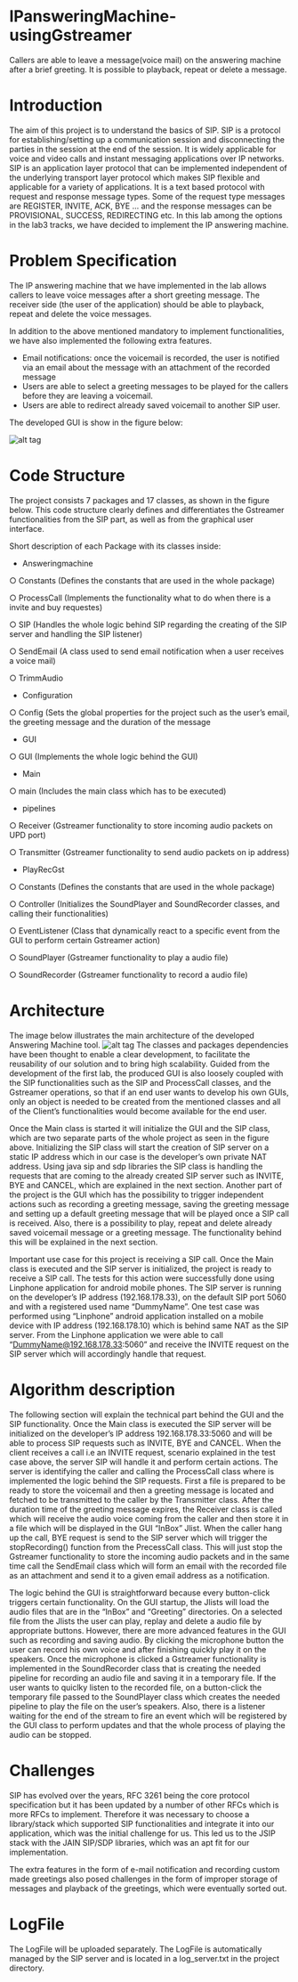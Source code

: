 # IPansweringMachine-usingGstreamer
Callers are able to leave a message(voice mail) on the answering machine after a brief greeting. It is possible to playback, repeat or delete a message.

# Introduction
The aim of this project is to understand the basics of SIP. SIP is a protocol for establishing/setting up a communication session and disconnecting the parties in the session at the end of the session. It is widely applicable for voice and video calls and instant messaging applications over IP networks. SIP is an application layer protocol that can be implemented independent of the underlying transport layer protocol which makes SIP flexible and applicable for a variety of applications.  It is a text based protocol with request and response message types. Some of the request type messages are REGISTER, INVITE, ACK, BYE ... and the response messages can be PROVISIONAL, SUCCESS, REDIRECTING etc. In this lab among the options in the lab3 tracks, we have decided to implement the IP answering machine. 

# Problem Specification
The IP answering machine that we have implemented in the lab allows callers to leave voice messages after a short greeting message. The receiver side (the user of the application) should be able to playback, repeat and delete the voice messages. 

In addition to the above mentioned mandatory to implement functionalities, we have also implemented the following extra features.
- Email notifications: once the voicemail is recorded, the user is notified via an email about the message with an attachment of the recorded message
-	Users are able to select a greeting messages to be played for the callers before they are leaving a voicemail.
-	Users are able to redirect already saved voicemail to another SIP user.

The developed GUI is show in the figure below:

![alt tag](https://github.com/dimcey/IP-answeringMachine-usingGstreamer/blob/master/gui.jpg)

# Code Structure
The project consists 7 packages and 17 classes, as shown in the figure below. This code structure clearly defines and differentiates the Gstreamer functionalities from the SIP part, as well as from the graphical user interface.

Short description of each Package with its classes inside:

-	Answeringmachine

○	Constants (Defines the constants that are used in the whole package)

○	ProcessCall (Implements the functionality what to do when there is a invite and buy requestes)

○	SIP (Handles the whole logic behind SIP regarding the creating of the SIP server and handling the SIP listener)

○	SendEmail (A class used to send email notification when a user receives a voice mail)

○	TrimmAudio

-	Configuration

○	Config (Sets the global properties for the project such as the user’s email, the greeting message and the duration of the message

- GUI

○	GUI (Implements the whole logic behind the GUI)

-	Main

○	main (Includes the main class which has to be executed)

-	pipelines

○	Receiver (Gstreamer functionality to store incoming audio packets on UPD port)

○	Transmitter (Gstreamer functionality to send audio packets on ip address)

-	PlayRecGst

○	Constants (Defines the constants that are used in the whole package)

○	Controller (Initializes the SoundPlayer and SoundRecorder classes, and calling their functionalities)

○	EventListener (Class that dynamically react to a specific event from the GUI to perform certain Gstreamer action)

○	SoundPlayer (Gstreamer functionality to play a audio file)

○	SoundRecorder (Gstreamer functionality to record a audio file)

# Architecture
The image below illustrates the main architecture of the developed Answering Machine tool.
![alt tag](https://github.com/dimcey/IP-answeringMachine-usingGstreamer/blob/master/architecture.png)
The classes and packages dependencies have been thought to enable a clear development, to facilitate the reusability of our solution and to bring high scalability. Guided from the development of the first lab, the produced GUI is also loosely coupled with the SIP functionalities such as the SIP and ProcessCall classes, and the Gstreamer operations, so that if an end user wants to develop his own GUIs, only an object is needed to be created from the mentioned classes and all of the Client’s functionalities would become available for the end user.

Once the Main class is started it will initialize the GUI and the SIP class, which are two separate parts of the whole project as seen in the figure above. Initializing the SIP class will start the creation of SIP server on a static IP address which in our case is the developer’s own private NAT address.  Using java sip and sdp libraries the SIP class is handling the requests that are coming to the already created SIP server such as INVITE, BYE and CANCEL, which are explained in the next section. 
Another part of the project is the GUI which has the possibility to trigger independent actions such as recording a greeting message, saving the greeting message and setting up a default greeting message that will be played once a SIP call is received. Also, there is a possibility to play, repeat and delete already saved voicemail message or a greeting message. The functionality behind this will be explained in the next section.

Important use case for this project is receiving a SIP call. Once the Main class is executed and the SIP server is initialized, the project is ready to receive a SIP call. The tests for this action were successfully done using Linphone application for android mobile phones. The SIP server is running on the developer’s IP address (192.168.178.33), on the default SIP port 5060 and with a registered used name “DummyName”. One test case was performed using “Linphone” android application installed on a mobile device with IP address (192.168.178.10) which is behind same NAT as the SIP server. From the Linphone application we were able to call “DummyName@192.168.178.33:5060” and receive the INVITE request on the SIP server which will аccordingly handle that request.

# Algorithm description
The following section will explain the technical part behind the GUI and the SIP functionality.
Once the Main class is executed the SIP server will be initialized on the developer’s IP address 192.168.178.33:5060 and will be able to process SIP requests such as INVITE, BYE and CANCEL. When the client receives a call i.e an INVITE request, scenario explained in the test case above, the server SIP will handle it and perform certain actions. The server is identifying the caller and calling the ProcessCall class where is implemented the logic behind the SIP requests. First a file is prepared to be ready to store the voicemail and then a greeting message is located and fetched to be transmitted to the caller by the Transmitter class. After the duration time of the greeting message expires, the Receiver class is called which will receive the audio voice coming from the caller and then store it in a file which will be displayed in the GUI “InBox” Jlist. When the caller hang up the call, BYE request is send to the SIP server which will trigger the stopRecording() function from the PrecessCall class. This will just stop the Gstreamer functionality to store the incoming audio packets and in the same time call the SendEmail class which will form an email with the recorded file as an attachment and send it to a given email address as a notification.

The logic behind the GUI is straightforward because every button-click triggers certain functionality. On the GUI startup, the Jlists will load the audio files that are in the “InBox” and “Greeting” directories. On a selected file from the Jlists the user can play, replay and delete a audio file by appropriate buttons. However, there are more advanced features in the GUI such as recording and saving audio. By clicking the microphone button the user can record his own voice and after finishing quickly play it on the speakers. Once the microphone is clicked a Gstreamer functionality is implemented in the SoundRecorder class that is creating the needed pipeline for recording an audio file and saving it in a temporary file. If the user wants to quiclky listen to the recorded file, on a button-click the temporary file passed to the SoundPlayer class which creates the needed pipeline to play the file on the user’s speakers. Also, there is a listener waiting for the end of the stream to fire an event which will be registered by the GUI class to perform updates and that the whole process of playing the audio can be stopped.

# Challenges
SIP has evolved over the years, RFC 3261 being the core protocol specification but it has been updated by a number of other RFCs which is more RFCs to implement. Therefore it was necessary to choose a library/stack which supported SIP functionalities and integrate it into our application, which was the initial challenge for us. This led us to the JSIP stack with the JAIN SIP/SDP libraries, which was an apt fit for our implementation. 

The extra features in the form of e-mail notification and recording custom made greetings also posed challenges in the form of improper storage of messages and playback of the greetings, which were eventually sorted out. 

# LogFile
The LogFile will be uploaded separately. The LogFile is automatically managed by the SIP server and is located in a log_server.txt in the project directory. 
